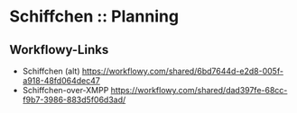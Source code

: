 Schiffchen :: Planning
======================

Workflowy-Links
---------------

-  Schiffchen (alt)
https://workflowy.com/shared/6bd7644d-e2d8-005f-a918-48fd064dec47
-  Schiffchen-over-XMPP
https://workflowy.com/shared/dad397fe-68cc-f9b7-3986-883d5f06d3ad/
